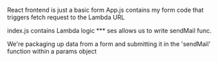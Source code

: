 React frontend is just a basic form
App.js contains my form code that triggers fetch request to the Lambda URL

index.js contains Lambda logic
\*\*\* ses allows us to write sendMail func.

We're packaging up data from a form and submitting it in the 'sendMail' function within a params object
